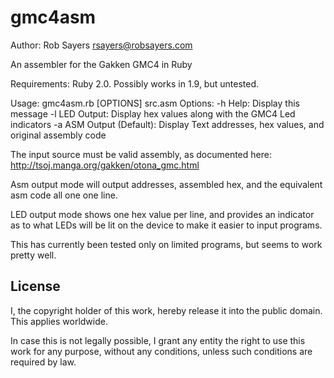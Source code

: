 gmc4asm
=======
Author: Rob Sayers <rsayers@robsayers.com>

An assembler for the Gakken GMC4 in Ruby

Requirements: Ruby 2.0.  Possibly works in 1.9, but untested.

Usage:
	gmc4asm.rb [OPTIONS] src.asm
	Options:
	        -h Help: Display this message
        	-l LED Output: Display hex values along with the GMC4 Led indicators
	        -a ASM Output (Default): Display Text addresses, hex values, and original assembly code


The input source must be valid assembly, as documented here: http://tsoj.manga.org/gakken/otona_gmc.html

Asm output mode will output addresses, assembled hex, and the equivalent asm code all one one line.

LED output mode shows one hex value per line, and provides an indicator as to what LEDs will be lit on the device to make it easier to input programs.

This has currently been tested only on limited programs, but seems to work pretty well.  


License
-------

I, the copyright holder of this work, hereby release it into the public domain. This applies worldwide.

In case this is not legally possible, I grant any entity the right to use this work for any purpose, without any conditions, unless such conditions are required by law.
